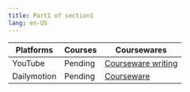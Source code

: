 ```yaml
---
title: Part1 of section1
lang: en-US
---
```


| Platforms | Courses | Coursewares                                                                                     |
|-----------|---------|-------------------------------------------------------------------------------------------------|
| YouTube   | Pending | [Courseware writing](../../../public/english/Strengthen%20courses/pdf/Courseware%20writing.pdf) |
| Dailymotion  | Pending | [Courseware](../../../public/english/Strengthen%20courses/pdf/Courseware.pdf)                   |

